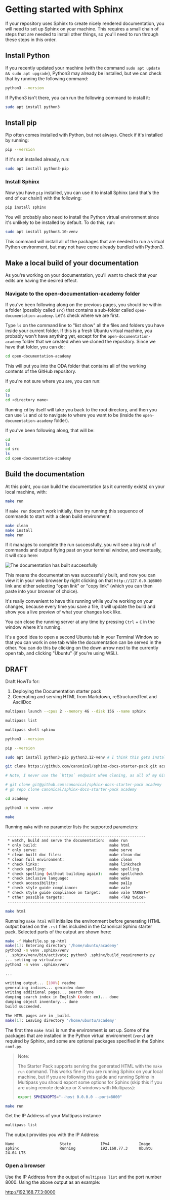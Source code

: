 # Getting started with Sphinx

If your repository uses Sphinx to create nicely rendered documentation, you will need to set up Sphinx on your machine.
This requires a small chain of steps that are needed to install other things, so you'll need to run through these steps in this order. 

## Install Python

If you recently updated your machine (with the command `sudo apt update && sudo apt upgrade`), Python3 may already be installed, but we can check that by running the following command:

```bash
python3 --version
```

If Python3 isn't there, you can run the following command to install it:

```bash
sudo apt install python3
```

## Install pip

Pip often comes installed with Python, but not always. Check if it's installed by running:

```bash
pip --version
```

If it's not installed already, run:

```bash
sudo apt install python3-pip
```

### Install Sphinx

Now you have `pip` installed, you can use it to install Sphinx (and that's the end of our chain!) with the following:

```bash
pip install sphinx
```

You will probably also need to install the Python virtual environment since it's unlikely to be installed by default. To do this, run:

```bash
sudo apt install python3.10-venv
```

This command will install all of the packages that are needed to run a virtual Python environment, but may not have come already bundled with Python3.

## Make a local build of your documentation

As you're working on your documentation, you'll want to check that your edits are having the desired effect. 

### Navigate to the open-documentation-academy folder

If you've been following along on the previous pages, you should be within a folder (possibly called `src`) that contains a sub-folder called `open-documentation-academy`. Let's check where we are first.

Type `ls` on the command line to "list show" all the files and folders you have inside your current folder. If this is a fresh Ubuntu virtual machine, you probably won't have anything yet, except for the `open-documentation-academy` folder that we created when we cloned the repository. Since we have that folder, you can do:

```bash
cd open-documentation-academy 
```

This will put you into the ODA folder that contains all of the working contents of the GitHub repository. 

If you're not sure where you are, you can run:

```bash
cd
ls
cd <directory name>
```

Running `cd` by itself will take you back to the root directory, and then you can use `ls` and `cd` to navigate to where you want to be (inside the `open-documentation-academy` folder).

If you've been following along, that will be:

```bash
cd
ls
cd src
ls
cd open-documentation-academy
```

## Build the documentation

At this point, you can build the documentation (as it currently exists) on your local machine, with:

```bash
make run
```

If `make run` doesn't work initially, then try running this sequence of commands to start with a clean build environment:

```bash
make clean
make install
make run
```

If it manages to complete the run successfully, you will see a big rush of commands and output flying past on your terminal window, and eventually, it will stop here:

![The documentation has built successfully](images/docs_being_served.png)

This means the documentation was successfully built, and now you can view it in your web browser by right clicking on that `http://127.0.0.1@8000` link and either selecting "open link" or "copy link" (which you can then paste into your browser of choice). 

It's really convenient to have this running while you're working on your changes, because every time you save a file, it will update the build and show you a live preview of what your changes look like. 

You can close the running server at any time by pressing `Ctrl` + `C` in the window where it's running.

It's a good idea to open a second Ubuntu tab in your Terminal Window so that you can work in one tab while the documentation can be served in the other. You can do this by clicking on the down arrow next to the currently open tab, and clicking "Ubuntu" (if you're using WSL). 


## DRAFT

Draft HowTo for:
1. Deploying the Documentation starter pack
1. Generating and serving HTML from Markdown, reStructuredText and AsciiDoc

```bash
multipass launch --cpus 2 --memory 4G --disk 15G --name sphinx

multipass list

multipass shell sphinx

python3 --version

pip --version

sudo apt install python3-pip python3.12-venv # I think this gets installed in the venv python3-sphinx

git clone https://github.com/canonical/sphinx-docs-starter-pack.git academy

# Note, I never use the `https` endpoint when cloning, as all of my GitHub repos require the `ssh` endpoint. But, in a Multipass machine I don't always copy my ssh keys over, and so I cannot use the `ssh` endpoint. If you are running this on the machine where you normally interact with GitHub, then use the `ssh` or `gh` API endpoint.

# git clone git@github.com:canonical/sphinx-docs-starter-pack academy
# gh repo clone canonical/sphinx-docs-starter-pack academy

cd academy

python3 -m venv .venv

make
```

Running `make` with no parameter lists the supported parameters:

```bash
 -------------------------------------------------------------
 * watch, build and serve the documentation:  make run
 * only build:                                make html
 * only serve:                                make serve
 * clean built doc files:                     make clean-doc
 * clean full environment:                    make clean
 * check links:                               make linkcheck
 * check spelling:                            make spelling
 * check spelling (without building again):   make spellcheck
 * check inclusive language:                  make woke
 * check accessibility:                       make pa11y
 * check style guide compliance:              make vale
 * check style guide compliance on target:    make vale TARGET=*
 * other possible targets:                    make <TAB twice>
 -------------------------------------------------------------
 ```

```bash
make html
```

Runnaing `make html` will initialize the environment before generating HTML output based on the `.rst` files included in the Canonical Sphinx starter pack. Selected parts of the output are shown here:

```bash
make -f Makefile.sp sp-html
make[1]: Entering directory '/home/ubuntu/academy'
python3 -m venv .sphinx/venv
. .sphinx/venv/bin/activate; python3 .sphinx/build_requirements.py
... setting up virtualenv
python3 -m venv .sphinx/venv

...

writing output... [100%] readme
generating indices... genindex done
writing additional pages... search done
dumping search index in English (code: en)... done
dumping object inventory... done
build succeeded.

The HTML pages are in _build.
make[1]: Leaving directory '/home/ubuntu/academy'
```

The first time `make html` is run the environment is set up. Some of the packages that are installed in the Python virtual environment (`venv`) are required by Sphinx, and some are optional packages specified in the Sphinx `conf.py`.

> Note:
>
> The Starter Pack supports serving the generated HTML with the `make run` command. This works fine if you are running Sphinx on your local machine, but if you are following this guide and running Sphinx in Multipass you should export some options for Sphinx (skip this if you are using remote desktop or X windows with Multipass):
>
> ```bash
> export SPHINXOPTS="--host 0.0.0.0 --port=8000"
> ```

```bash
make run
```


Get the IP Address of your Multipass instance
```bash
multipass list
```

The output provides you with the IP Address:

```
Name                    State             IPv4             Image
sphinx                  Running           192.168.77.3     Ubuntu 24.04 LTS
```

### Open a browser

Use the IP Address from the output of `multipass list` and the port number 8000. Using the above output as an example:

http://192.168.77.3:8000
